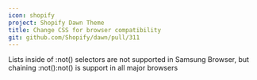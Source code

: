 ```yaml
---
icon: shopify
project: Shopify Dawn Theme
title: Change CSS for browser compatibility
git: github.com/Shopify/dawn/pull/311
---
```


Lists inside of :not() selectors are not supported in Samsung Browser, but chaining :not():not() is support in all major browsers